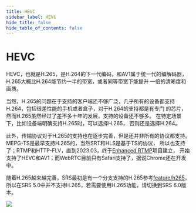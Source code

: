 ```yaml
---
title: HEVC
sidebar_label: HEVC
hide_title: false
hide_table_of_contents: false
---
```


# HEVC

HEVC，也就是H.265，是H.264的下一代编码，和AV1属于统一代的编解码器，H.265大概比H.264能节约一半的带宽，或者同等带宽下能提升
一倍的清晰度和画质。

当然，H.265的问题在于支持的客户端还不够广泛，几乎所有的设备都支持H.264，包括很差性能的手机或者盒子，对于H.264的支持都是有专门
的芯片，然而H.265虽然经过了差不多十年的发展，支持的设备还不够多。 在特定场景下，比如设备端明确支持H.265时，可以选择H.265，
否则还是选择H.264。

此外，传输协议对于H.265的支持也在逐步完善，但是还并非所有的协议都支持。MEPG-TS是最早支持H.265的，当然SRT和HLS是基于TS的协议，
所以也支持了；RTMP和HTTP-FLV，直到2023.03，终于[Enhanced RTMP](https://github.com/veovera/enhanced-rtmp)项目建立，
开始支持了HEVC和AV1；而WebRTC目前只有Safari支持了，据说Chrome还在开发中。

随着H.265越来越完善，SRS最初是有一个分支支持的H.265参考[feature/h265](https://github.com/ossrs/srs-gb28181/tree/feature/h265)，
所以在SRS 5.0中并不支持H.265，若需要使用H.265功能，请切换到SRS 6.0版本。

![](https://ossrs.net/gif/v1/sls.gif?site=ossrs.net&path=/lts/doc/zh/v5/hevc)


